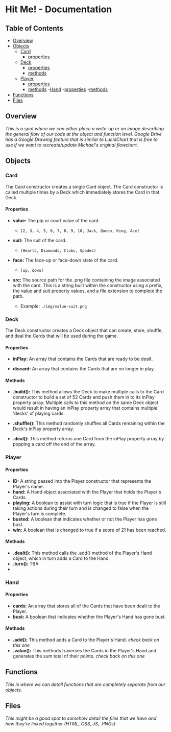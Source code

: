 <a id="top"></a>
# Hit Me! - Documentation

## Table of Contents
- [Overview](#overview)
- [Objects](#objects)
    - [Card](#card)
        - [properties](#card-properties)
    - [Deck](#deck)
        - [properties](#deck-properties)
        - [methods](#deck-methods)
    - [Player](#player)
        - [properties](#player-properties)
        - [methods](#player-methods)
    -[Hand](#hand)
        -[properties](#hand-properties)
        -[methods](#hand-methods)
- [Functions](#functions)
- [Files](#files)

<a id="overview"></a>
## Overview
*This is a spot where we can either place a write-up or an image describing the general flow of our code at the object and function level. Google Drive has a Google Drawing feature that is similar to LucidChart that is free to use if we want to recreate/update Michael's original flowchart.*

<a id="objects"></a>
## Objects

<a id="card"></a>
### **Card**
The Card constructor creates a single Card object. The Card constructor is called multiple times by a Deck which immediately stores the Card in that Deck.

<a id="card-properties"></a>
#### Properties
- **value:** The pip or court value of the card. 
    - ```[2, 3, 4, 5, 6, 7, 8, 9, 10, Jack, Queen, King, Ace]```

- **suit:** The suit of the card. 
    - ```[Hearts, Diamonds, Clubs, Spades]```

- **face:** The face-up or face-down state of the card. 
    - ```[up, down]```

- **src:** The source path for the .png file containing the image associated with the card. This is a string built within the constructor using a prefix, the value and suit property values, and a file extension to complete the path.
    - Example: ```./img/value-suit.png```

<a id="deck"></a>
### **Deck**
The Deck constructor creates a Deck object that can create, store, shuffle, and deal the Cards that will be used during the game.

<a id="deck-properties"></a>
#### Properties
- **inPlay:** An array that contains the Cards that are ready to be dealt.

- **discard:** An array that contains the Cards that are no longer in play.

<a id="deck-methods"></a>
#### Methods
- **.build():** This method allows the Deck to make multiple calls to the Card constructor to build a set of 52 Cards and push them in to its inPlay property array. Multiple calls to this method on the same Deck object would result in having an inPlay property array that contains multiple 'decks' of playing cards.

- **.shuffle():** This method randomly shuffles all Cards remaining within the Deck's inPlay property array.

- **.deal():** This method returns one Card from the inPlay property array by popping a card off the end of the array. 



<a id="player"></a>
### Player

<a id="player-properties"></a>
#### Properties
- **ID:** A string passed into the Player constructor that represents the Player's name.
- **hand:** A Hand object associated with the Player that holds the Player's Cards.
- **playing:** A boolean to assist with turn logic that is true if the Player is still taking actions during their turn and is changed to false when the Player's turn is complete.
- **busted:** A boolean that indicates whether or not the Player has gone bust. 
- **win:** A boolean that is changed to true if a score of 21 has been reached.

<a id="player-methods"></a>
#### Methods
- **.dealt():** This method calls the .add() method of the Player's Hand object, which in turn adds a Card to the Hand.
- **.turn():** TBA
-

<a id="hand"></a>
### Hand

<a id="hand-properties"></a>
#### Properties
- **cards:** An array that stores all of the Cards that have been dealt to the Player.
- **bust:** A boolean that indicates whether the Player's Hand has gone bust.

<a id="hand-methods"></a>
#### Methods
- **.add():** This method adds a Card to the Player's Hand.
*check back on this one*
- **.value():** This methods traverses the Cards in the Player's Hand and generates the sum total of their points. 
*check back on this one*

<a id="functions"></a>
## Functions
*This is where we can detail functions that are completely separate from our objects.*


<a id="files"></a>
## Files
*This might be a good spot to somehow detail the files that we have and how they're linked together (HTML, CSS, JS, .PNGs)*